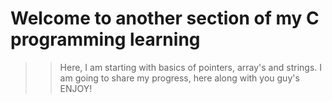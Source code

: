 # Welcome to another section of my C programming learning
> > Here, I am starting with basics of pointers, array's and strings.
> I am going to share my progress, here along with you guy's
> ENJOY!
